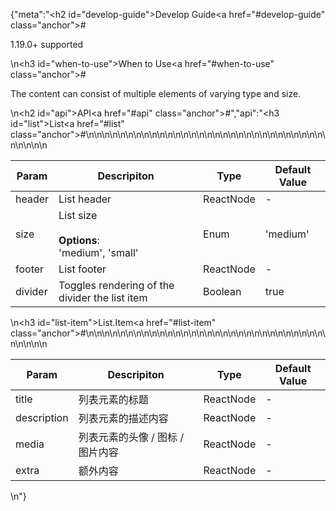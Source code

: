 {"meta":"<h2 id=\"develop-guide\">Develop Guide<a href=\"#develop-guide\" class=\"anchor\">#</a></h2><p>1.19.0+ supported</p>\n<h3 id=\"when-to-use\">When to Use<a href=\"#when-to-use\" class=\"anchor\">#</a></h3><p>The content can consist of multiple elements of varying type and size.</p>\n<h2 id=\"api\">API<a href=\"#api\" class=\"anchor\">#</a></h2>","api":"<h3 id=\"list\">List<a href=\"#list\" class=\"anchor\">#</a></h3><table>\n<thead>\n<tr>\n<th>Param</th>\n<th>Descripiton</th>\n<th>Type</th>\n<th>Default Value</th>\n</tr>\n</thead>\n<tbody>\n<tr>\n<td>header</td>\n<td>List header</td>\n<td>ReactNode</td>\n<td>-</td>\n</tr>\n<tr>\n<td>size</td>\n<td>List size <br><br><strong>Options</strong>:<br>&apos;medium&apos;, &apos;small&apos;</td>\n<td>Enum</td>\n<td>&apos;medium&apos;</td>\n</tr>\n<tr>\n<td>footer</td>\n<td>List footer</td>\n<td>ReactNode</td>\n<td>-</td>\n</tr>\n<tr>\n<td>divider</td>\n<td>Toggles rendering of the divider the list item</td>\n<td>Boolean</td>\n<td>true</td>\n</tr>\n</tbody>\n</table>\n<h3 id=\"list-item\">List.Item<a href=\"#list-item\" class=\"anchor\">#</a></h3><table>\n<thead>\n<tr>\n<th>Param</th>\n<th>Descripiton</th>\n<th>Type</th>\n<th>Default Value</th>\n</tr>\n</thead>\n<tbody>\n<tr>\n<td>title</td>\n<td>&#x5217;&#x8868;&#x5143;&#x7D20;&#x7684;&#x6807;&#x9898;</td>\n<td>ReactNode</td>\n<td>-</td>\n</tr>\n<tr>\n<td>description</td>\n<td>&#x5217;&#x8868;&#x5143;&#x7D20;&#x7684;&#x63CF;&#x8FF0;&#x5185;&#x5BB9;</td>\n<td>ReactNode</td>\n<td>-</td>\n</tr>\n<tr>\n<td>media</td>\n<td>&#x5217;&#x8868;&#x5143;&#x7D20;&#x7684;&#x5934;&#x50CF; / &#x56FE;&#x6807; / &#x56FE;&#x7247;&#x5185;&#x5BB9;</td>\n<td>ReactNode</td>\n<td>-</td>\n</tr>\n<tr>\n<td>extra</td>\n<td>&#x989D;&#x5916;&#x5185;&#x5BB9;</td>\n<td>ReactNode</td>\n<td>-</td>\n</tr>\n</tbody>\n</table>\n"}